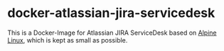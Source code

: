 # docker-atlassian-jira-servicedesk

This is a Docker-Image for Atlassian JIRA ServiceDesk based on [Alpine Linux](http://alpinelinux.org/), which is kept as small as possible.

